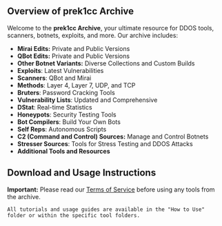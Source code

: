 ## Overview of prek1cc Archive

Welcome to the **prek1cc Archive**, your ultimate resource for DDOS tools, scanners, botnets, exploits, and more. Our archive includes:

- **Mirai Edits:** Private and Public Versions
- **QBot Edits:** Private and Public Versions
- **Other Botnet Variants:** Diverse Collections and Custom Builds
- **Exploits**: Latest Vulnerabilities
- **Scanners**: QBot and Mirai
- **Methods**: Layer 4, Layer 7, UDP, and TCP
- **Bruters**: Password Cracking Tools
- **Vulnerability Lists**: Updated and Comprehensive
- **DStat**: Real-time Statistics
- **Honeypots**: Security Testing Tools
- **Bot Compilers**: Build Your Own Bots
- **Self Reps**: Autonomous Scripts
- **C2 (Command and Control) Sources:** Manage and Control Botnets
- **Stresser Sources**: Tools for Stress Testing and DDOS Attacks
- **Additional Tools and Resources**

## Download and Usage Instructions

**Important:** Please read our [Terms of Service]() before using any tools from the archive.

```
All tutorials and usage guides are available in the "How to Use" folder or within the specific tool folders.
```
